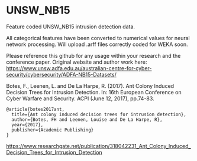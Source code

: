 # UNSW_NB15
Feature coded UNSW_NB15 intrusion detection data.

All categorical features have been converted to numerical values for neural network processing. Will upload .arff files correctly coded for WEKA soon.

Please reference this github for any usage within your research and the conference paper. Original website and author work here:
https://www.unsw.adfa.edu.au/australian-centre-for-cyber-security/cybersecurity/ADFA-NB15-Datasets/

Botes, F., Leenen, L. and De La Harpe, R. (2017). Ant Colony Induced Decision Trees for Intrusion Detection. In: 16th European Conference on Cyber Warfare and Security. ACPI (June 12, 2017), pp.74-83.

```
@article{botes2017ant,
  title={Ant colony induced decision trees for intrusion detection},
  author={Botes, FH and Leenen, Louise and De La Harpe, R},
  year={2017},
  publisher={Academic Publishing}
}
```
https://www.researchgate.net/publication/318042231_Ant_Colony_Induced_Decision_Trees_for_Intrusion_Detection
